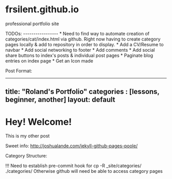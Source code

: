 frsilent.github.io
==================

professional portfolio site


TODOs: -----------------
       * Need to find way to automate creation of categories/cat/index.html via github.
                Right now having to create category pages locally & add to repository in order to display.
       * Add a CV/Resume to navbar
       * Add social networking to footer
       * Add comments
       * Add social share buttons to index's posts & individual post pages
       * Paginate blog entries on index page
       * Get an Icon made



Post Format:

---
title: "Roland's Portfolio"
categories : [lessons, beginner, another]
layout: default
---

# Hey! Welcome!

This is my other post



Sweet info: http://joshualande.com/jekyll-github-pages-poole/

Category Structure:

!!!
Need to establish pre-commit hook for cp -R _site/categories/ ./categories/
Otherwise github will need be able to access category pages
